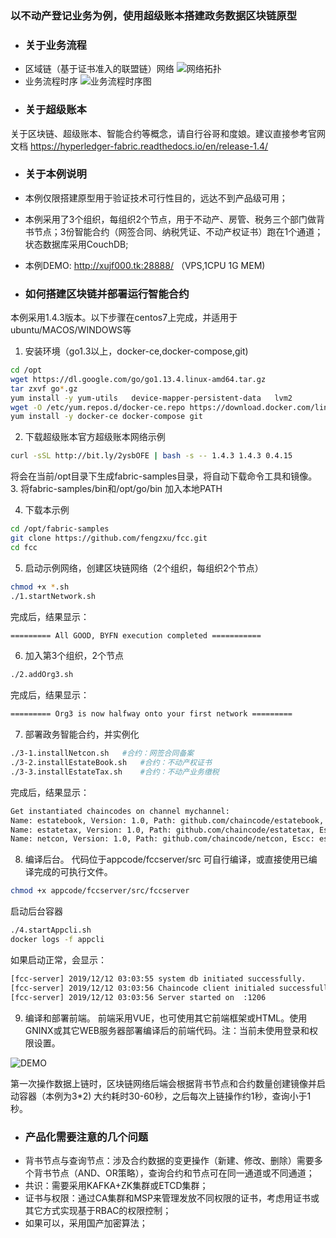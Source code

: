 ### 以不动产登记业务为例，使用超级账本搭建政务数据区块链原型

- ### 关于业务流程
- 区域链（基于证书准入的联盟链）网络
![网络拓扑](http://xujf000.tk:28888/img/topo.png "网络拓扑")
- 业务流程时序
![业务流程时序图](http://xujf000.tk:28888/img/flow.png "业务流程时序图")
- ### 关于超级账本
关于区块链、超级账本、智能合约等概念，请自行谷哥和度娘。建议直接参考官网文档 https://hyperledger-fabric.readthedocs.io/en/release-1.4/ 

- ### 关于本例说明
- 本例仅限搭建原型用于验证技术可行性目的，远达不到产品级可用；
- 本例采用了3个组织，每组织2个节点，用于不动产、房管、税务三个部门做背书节点；3份智能合约（网签合同、纳税凭证、不动产权证书）跑在1个通道；状态数据库采用CouchDB;
- 本例DEMO:  http://xujf000.tk:28888/   （VPS,1CPU 1G MEM)

- ### 如何搭建区块链并部署运行智能合约
本例采用1.4.3版本。以下步骤在centos7上完成，并适用于ubuntu/MACOS/WINDOWS等
1. 安装环境（go1.3以上，docker-ce,docker-compose,git)
```bash
cd /opt
wget https://dl.google.com/go/go1.13.4.linux-amd64.tar.gz
tar zxvf go*.gz
yum install -y yum-utils   device-mapper-persistent-data   lvm2
wget -O /etc/yum.repos.d/docker-ce.repo https://download.docker.com/linux/centos/docker-ce.repo
yum install -y docker-ce docker-compose git
```
2. 下载超级账本官方超级账本网络示例
```bash
curl -sSL http://bit.ly/2ysbOFE | bash -s -- 1.4.3 1.4.3 0.4.15
```
将会在当前/opt目录下生成fabric-samples目录，将自动下载命令工具和镜像。
3. 将fabric-samples/bin和/opt/go/bin 加入本地PATH

4. 下载本示例
```bash
cd /opt/fabric-samples
git clone https://github.com/fengzxu/fcc.git
cd fcc
```
5. 启动示例网络，创建区块链网络（2个组织，每组织2个节点）
```bash
chmod +x *.sh
./1.startNetwork.sh
```
完成后，结果显示：
```bash
========= All GOOD, BYFN execution completed =========== 
```
6. 加入第3个组织，2个节点
```bash
./2.addOrg3.sh
```
完成后，结果显示：
```bash
========= Org3 is now halfway onto your first network =========
```
7. 部署政务智能合约，并实例化
```bash
./3-1.installNetcon.sh   #合约：网签合同备案
./3-2.installEstateBook.sh   #合约：不动产权证书
./3-3.installEstateTax.sh    #合约：不动产业务缴税
```
完成后，结果显示：
```bash
Get instantiated chaincodes on channel mychannel:
Name: estatebook, Version: 1.0, Path: github.com/chaincode/estatebook, Escc: escc, Vscc: vscc
Name: estatetax, Version: 1.0, Path: github.com/chaincode/estatetax, Escc: escc, Vscc: vscc
Name: netcon, Version: 1.0, Path: github.com/chaincode/netcon, Escc: escc, Vscc: vscc
```
8. 编译后台。 代码位于appcode/fccserver/src 可自行编译，或直接使用已编译完成的可执行文件。
```bash
chmod +x appcode/fccserver/src/fccserver
```
启动后台容器
```bash
./4.startAppcli.sh
docker logs -f appcli
```
如果启动正常，会显示：
```bash
[fcc-server] 2019/12/12 03:03:55 system db initiated successfully.
[fcc-server] 2019/12/12 03:03:56 Chaincode client initialed successfully.
[fcc-server] 2019/12/12 03:03:56 Server started on  :1206
```
9. 编译和部署前端。 前端采用VUE，也可使用其它前端框架或HTML。使用GNINX或其它WEB服务器部署编译后的前端代码。注：当前未使用登录和权限设置。

![DEMO](http://xujf000.tk:28888/img/demo.png "DEMO")

第一次操作数据上链时，区块链网络后端会根据背书节点和合约数量创建镜像并启动容器（本例为3*2) 大约耗时30-60秒，之后每次上链操作约1秒，查询小于1秒。


- ### 产品化需要注意的几个问题
- 背书节点与查询节点：涉及合约数据的变更操作（新建、修改、删除）需要多个背书节点（AND、OR策略），查询合约和节点可在同一通道或不同通道；
- 共识：需要采用KAFKA+ZK集群或ETCD集群；
- 证书与权限：通过CA集群和MSP来管理发放不同权限的证书，考虑用证书或其它方式实现基于RBAC的权限控制；
- 如果可以，采用国产加密算法；

